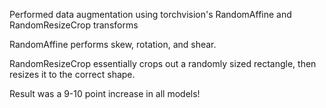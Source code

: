 Performed data augmentation using torchvision's RandomAffine and RandomResizeCrop transforms

RandomAffine performs skew, rotation, and shear.

RandomResizeCrop essentially crops out a randomly sized rectangle, then resizes it to the correct shape.

Result was a 9-10 point increase in all models!
